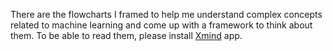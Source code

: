 There are the flowcharts I framed to help me understand complex concepts related to machine learning and come up with a framework to think about them. 
To be able to read them, please install [Xmind](https://xmind.app/) app. 
